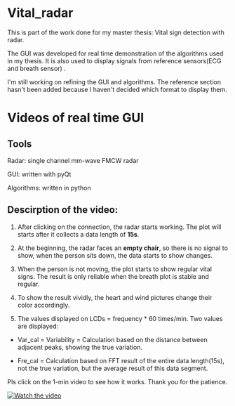 # Vital_radar

This is part of the work done for my master thesis: Vital sign detection with radar.

The GUI was developed for real time demonstration of the algorithms used in my thesis. It is also used to display signals from reference sensors(ECG and breath sensor) . 

I'm still working on refining the GUI and algorithms. The reference section hasn't been added because I haven't decided which format to display them.

# Videos of real time GUI
## Tools

Radar: single channel mm-wave FMCW radar

GUI: written with pyQt

Algorithms: written in python

## Descirption of the video:

1) After clicking on the connection, the radar starts working. The plot will starts after it collects a data length of **15s**. 

2) At the beginning, the radar faces an **empty chair**, so there is no signal to show, when the person sits down, the data starts to show changes.

3) When the person is not moving, the plot starts to show regular vital signs. The result is only reliable when the breath plot is stable and regular.

4) To show the result vividly, the heart and wind pictures change their color accordingly. 

5) The values displayed on LCDs = frequency * 60 times/min. Two values are displayed: 

- Var_cal = Variability = Calculation based on the distance between adjacent peaks, showing the true variation.

- Fre_cal = Calculation based on FFT result of the entire data length(15s), not the true variation, but the average result of this data segment.


Pls click on the 1-min video to see how it works. Thank you for the patience.


[![Watch the video](https://i9.ytimg.com/vi_webp/AHYHygv3Vs8/mqdefault.webp?sqp=CPyL8fsF&rs=AOn4CLCGie0GfQXQQ2QiMIauX15EkvrukQ)](https://youtu.be/AHYHygv3Vs8)

